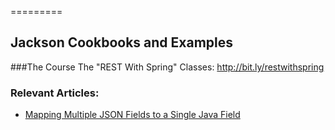 =========

## Jackson Cookbooks and Examples

###The Course
The "REST With Spring" Classes: http://bit.ly/restwithspring

### Relevant Articles: 
- [Mapping Multiple JSON Fields to a Single Java Field](https://www.baeldung.com/json-multiple-fields-single-java-field)
